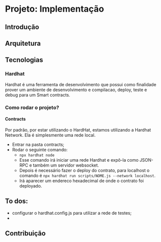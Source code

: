 # Projeto: Implementação

## Introdução

## Arquitetura

## Tecnologias

### Hardhat
Hardhat é uma ferramenta de desenvolvimento que possui como finalidade prover um ambiente de desenvolvimento e compilacao, deploy, teste e debug para um Smart contracts.



### Como rodar o projeto?
#### Contracts
Por padrão, por estar utilizando o HardHat, estamos utilizando a Hardhat Network. Ela é simplesmente uma rede local.

- Entrar na pasta contracts;
- Rodar o seguinte comando:
  - `npx hardhat node`
  - Esse comando irá iniciar uma rede Hardhat e expô-la como JSON-RPC e também um servidor websocket.
  - Depois é necessário fazer o deploy do contrato, para localhost o comando é `npx hardhat run scripts/NOME.js --network localhost`.
  - Irá aparecer um endereco hexadecimal de onde o contrato foi deployado.

## To dos:
- configurar o hardhat.config.js para utilizar a rede de testes;
- 

## Contribuição
